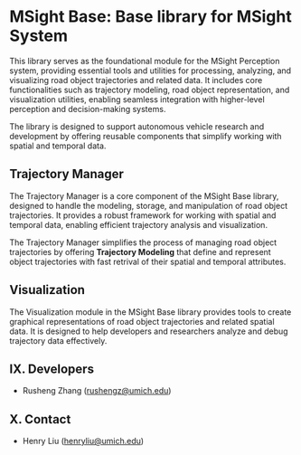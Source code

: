 # MSight Base: Base library for MSight System

This library serves as the foundational module for the MSight Perception system, providing essential tools and utilities for processing, analyzing, and visualizing road object trajectories and related data. It includes core functionalities such as trajectory modeling, road object representation, and visualization utilities, enabling seamless integration with higher-level perception and decision-making systems.

The library is designed to support autonomous vehicle research and development by offering reusable components that simplify working with spatial and temporal data.

## Trajectory Manager

The Trajectory Manager is a core component of the MSight Base library, designed to handle the modeling, storage, and manipulation of road object trajectories. It provides a robust framework for working with spatial and temporal data, enabling efficient trajectory analysis and visualization.

The Trajectory Manager simplifies the process of managing road object trajectories by offering **Trajectory Modeling** that define and represent object trajectories with fast retrival of their spatial and temporal attributes.

## Visualization

The Visualization module in the MSight Base library provides tools to create graphical representations of road object trajectories and related spatial data. It is designed to help developers and researchers analyze and debug trajectory data effectively.


## IX. Developers

- Rusheng Zhang (rushengz@umich.edu)

## X. Contact

- Henry Liu (henryliu@umich.edu)

